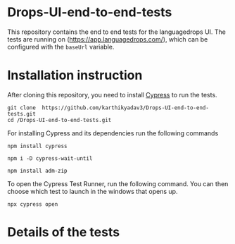 # Drops-UI-end-to-end-tests
This repository contains the end to end tests for the languagedrops UI. The tests are running on (https://app.languagedrops.com/), which can be configured with the `` baseUrl `` variable.


# Installation instruction


After cloning this repository, you need to install [Cypress](https://www.cypress.io/) to run the tests.

``` 
git clone  https://github.com/karthikyadav3/Drops-UI-end-to-end-tests.git
cd /Drops-UI-end-to-end-tests.git
```

For installing Cypress and its dependencies run the following commands

``` 
npm install cypress

```
``` 
npm i -D cypress-wait-until

```
``` 
npm install adm-zip

```

To open the Cypress Test Runner, run the following command. You can then choose which test to launch in the windows that opens up.

 `` npx cypress open ``
 
 
 # Details of the tests